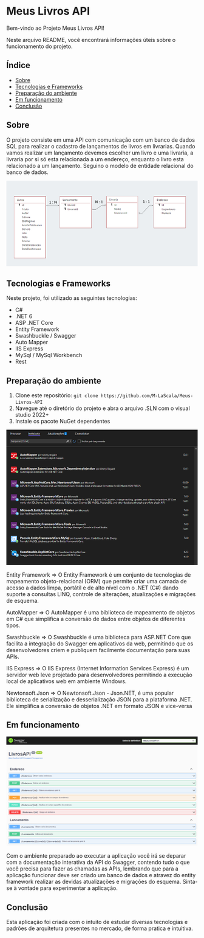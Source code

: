 # Meus Livros API

Bem-vindo ao Projeto Meus Livros API! 

Neste arquivo README, você encontrará informações úteis sobre o funcionamento do projeto.

## Índice

- [Sobre](#sobre)
- [Tecnologias e Frameworks](#tecnologias-e-frameworks)
- [Preparação do ambiente](#preparação-do-ambiente)
- [Em funcionamento](#em-funcionamento)
- [Conclusão](#conclusão)

## Sobre

O projeto consiste em uma API com comunicação com um banco de dados SQL para realizar o cadastro de lançamentos de livros em livrarias.
Quando vamos realizar um lançamento devemos escolher um livro e uma livraria, a livraria por si só esta relacionada a um endereço, enquanto o livro esta relacionado a um lançamento.
Seguino o modelo de entidade relacional do banco de dados.

![](./Assets/RelacionamentoDoBanco.png)

## Tecnologias e Frameworks 

Neste projeto, foi utilizado as seguintes tecnologias:

- C# 
- .NET 6
- ASP .NET Core
- Entity Framework
- Swashbuckle / Swagger
- Auto Mapper
- IIS Express
- MySql / MySql Workbench
- Rest

## Preparação do ambiente

1. Clone este repositório: `git clone https://github.com/M-LaScala/Meus-Livros-API`
2. Navegue até o diretório do projeto e abra o arquivo .SLN com o visual studio 2022+
3. Instale os pacote NuGet dependentes

![](./Assets/NuGet.png)

Entity Framework => O Entity Framework é um conjunto de tecnologias de mapeamento objeto-relacional (ORM) que permite criar uma camada de acesso a dados limpa, portátil e de alto nível com o .NET (C#) dando suporte a consultas LINQ, controle de alterações, atualizações e migrações de esquema.

AutoMapper => O AutoMapper é uma biblioteca de mapeamento de objetos em C# que simplifica a conversão de dados entre objetos de diferentes tipos.

Swashbuckle => O Swashbuckle é uma biblioteca para ASP.NET Core que facilita a integração do Swagger em aplicativos da web, permitindo que os desenvolvedores criem e publiquem facilmente documentação para suas APIs.

IIS Express => O IIS Express (Internet Information Services Express) é um servidor web leve projetado para desenvolvedores permitindo a execução local de aplicativos web em ambiente Windows.

Newtonsoft.Json => O Newtonsoft.Json - Json.NET, é uma popular biblioteca de serialização e desserialização JSON para a plataforma .NET. Ele simplifica a conversão de objetos .NET em formato JSON e vice-versa

## Em funcionamento

![](./Assets/Swagger.png)

Com o ambiente preparado ao executar a aplicação você irá se deparar com a documentação interativa da API do Swagger, contendo tudo o que você precisa para fazer as chamadas as APIs, lembrando que para a aplicação funcionar deve ser criado um banco de dados e atravez do entity framework realizar as devidas atualizações e migrações do esquema.
Sinta-se à vontade para experimentar a aplicação.

## Conclusão

Esta aplicação foi criada com o intuito de estudar diversas tecnologias e padrões de arquitetura presentes no mercado, de forma pratica e intuitiva.

